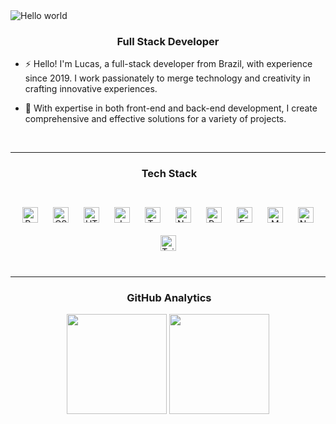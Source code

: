 <img src="https://i.imgur.com/lQTM68a.png" alt="Hello world">

### <div align="center">Full Stack Developer</div>  

   </div>  
      
    
  - ⚡ Hello! I'm Lucas, a full-stack developer from Brazil, with experience since 2019. I work passionately to merge technology and creativity in crafting innovative experiences.  
      
    
  - 🌱 With expertise in both front-end and back-end development, I create comprehensive and effective solutions for a variety of projects.  
      
    
   <br/>  
   <hr/>

  ### <div align="center">&nbsp;Tech Stack</div>  
<div align="center"><br>
    <a href="https://reactjs.org/" target="_blank"><img style="margin: 10px" src="https://img.shields.io/badge/React-20232A?style=for-the-badge&logo=react&logoColor=61DAFB" alt="React" height="25" /></a>  
    <a href="https://www.w3schools.com/css/" target="_blank"><img style="margin: 10px" src="https://img.shields.io/badge/CSS-239120?&style=for-the-badge&logo=css3&logoColor=white" alt="CSS3" height="25" /></a>  
    <a href="https://en.wikipedia.org/wiki/HTML5" target="_blank"><img style="margin: 10px" src="https://img.shields.io/badge/HTML5-E34F26?style=for-the-badge&logo=html5&logoColor=white" alt="HTML5" height="25" /></a>  
    <a href="https://www.javascript.com/" target="_blank"><img style="margin: 10px" src="https://img.shields.io/badge/JavaScript-F7DF1E?style=for-the-badge&logo=javascript&logoColor=black" alt="JavaScript" height="25" /></a>  
    <a href="https://www.typescriptlang.org/" target="_blank"><img style="margin: 10px" src="https://img.shields.io/badge/TypeScript-007ACC?style=for-the-badge&logo=typescript&logoColor=white" alt="TypeScript" height="25" /></a>
    <a href="https://nodejs.org/" target="_blank"><img style="margin: 10px" src="https://img.shields.io/badge/Node.js-43853D?style=for-the-badge&logo=node.js&logoColor=white" alt="Node.js" height="25" /></a>  
    <a href="https://www.python.org/" target="_blank"><img style="margin: 10px" src="https://img.shields.io/badge/Python-3776AB?style=for-the-badge&logo=python&logoColor=white" alt="Python" height="25" /></a>
    <a href="https://expressjs.com/" target="_blank"><img style="margin: 10px" src="https://img.shields.io/badge/Express.js-404D59?style=for-the-badge" alt="Express.js" height="25" /></a>  
    <a href="https://www.mongodb.com/" target="_blank"><img style="margin: 10px" src="https://img.shields.io/badge/MongoDB-4EA94B?style=for-the-badge&logo=mongodb&logoColor=white" alt="MongoDB" height="25" /></a>  
    <a href="https://nextjs.org/" target="_blank"><img style="margin: 10px" src="https://img.shields.io/badge/Next.js-000000?style=for-the-badge&logo=next.js&logoColor=white" alt="Next.js" height="25" /></a>
    <a href="https://tailwindcss.com/" target="_blank"><img style="margin: 10px" src="https://img.shields.io/badge/Tailwind_CSS-38B2AC?style=for-the-badge&logo=tailwind-css&logoColor=white" alt="Tailwind CSS" height="25" /></a>
</div>

  <br>
  <hr/>
  
### <div align="center">&nbsp;GitHub Analytics</div>  
<div align="center">
<img height="160em" src="https://github-readme-stats.vercel.app/api?username=Lucaszmv&theme=dark&show_icons=true"/>
  <img height="160em" src="https://github-readme-stats.vercel.app/api/top-langs/?username=Lucaszmv&layout=compact&langs_count=7&theme=dark"/>
</div>
